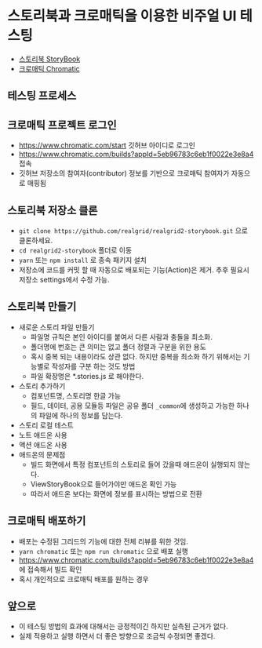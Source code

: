 # 스토리북과 크로매틱을 이용한 비주얼 UI 테스팅

- [스토리북 StoryBook](https://storybook.js.org/)
- [크로매틱 Chromatic](https://www.chromatic.com/)

## 테스팅 프로세스

## 크로매틱 프로젝트 로그인

- https://www.chromatic.com/start 깃허브 아이디로 로그인
- https://www.chromatic.com/builds?appId=5eb96783c6eb1f0022e3e8a4 접속
- 깃허브 저장소의 참여자(contributor) 정보를 기반으로 크로매틱 참여자가 자동으로 매핑됨

## 스토리북 저장소 클론

- `git clone https://github.com/realgrid/realgrid2-storybook.git` 으로 클론하세요.
- `cd realgrid2-storybook` 폴더로 이동
- `yarn` 또는 `npm install` 로 종속 패키지 설치
- 저장소에 코드를 커밋 할 때 자동으로 배포되는 기능(Action)은 제거. 추후 필요시 저장소 settings에서 수정 가능.

## 스토리북 만들기

- 새로운 스토리 파일 만들기
  - 파일명 규칙은 본인 아이디를 붙여서 다른 사람과 충돌을 최소화.
  - 폴더명에 번호는 큰 의미는 없고 폴더 정렬과 구분을 위한 용도
  - 혹시 중복 되는 내용이라도 상관 없다. 하지만 중복을 최소화 하기 위해서는 기능별로 작성자를 구분 하는 것도 방법
  - 파일 확장명은 *.stories.js 로 해야한다.
- 스토리 추가하기
  - 컴포넌트명, 스토리명 한글 가능
  - 필드, 데이터, 공용 모듈등 파일은 공유 폴더 `_common`에 생성하고 가능한 하나의 파일에 하나의 정보를 담는다.
- 스토리 로컬 테스트
- 노트 애드온 사용
- 액션 애드온 사용
- 애드온의 문제점
  - 빌드 화면에서 특정 컴포넌트의 스토리로 들어 갔을때 애드온이 실행되지 않는다.
  - ViewStoryBook으로 들어가야만 애드온 확인 가능
  - 따라서 애드온 보다는 화면에 정보를 표시하는 방법으로 전환

## 크로매틱 배포하기

- 배포는 수정된 그리드의 기능에 대한 전체 리뷰를 위한 것임.
- `yarn chromatic` 또는 `npm run chromatic` 으로 배포 실행
- https://www.chromatic.com/builds?appId=5eb96783c6eb1f0022e3e8a4 에 접속해서 빌드 확인
- 혹시 개인적으로 크로매틱 배포를 원하는 경우 

## 앞으로

- 이 테스팅 방법의 효과에 대해서는 긍정적이긴 하지만 실측된 근거가 없다.
- 실제 적용하고 실행 하면서 더 좋은 방향으로 조금씩 수정되면 좋겠다.